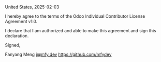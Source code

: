 United States, 2025-02-03

I hereby agree to the terms of the Odoo Individual Contributor License
Agreement v1.0.

I declare that I am authorized and able to make this agreement and sign this
declaration.

Signed,

Fanyang Meng i@mfy.dev https://github.com/mfydev